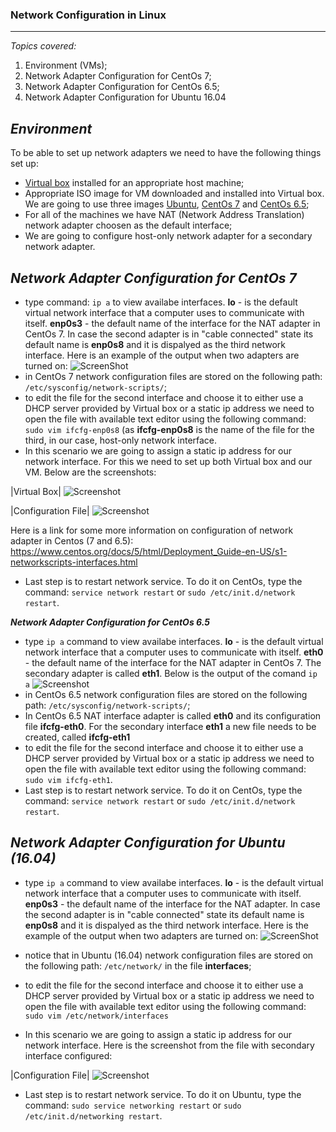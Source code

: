 ### **Network Configuration in Linux** ###
-------
*Topics covered:*

1. Environment (VMs);
2. Network Adapter Configuration for CentOs 7;
3. Network Adapter Configuration for CentOs 6.5;
4. Network Adapter Configuration for Ubuntu 16.04


***Environment***
-------------
To be able to set up network adapters we need to have the following things set up:
 * [Virtual box](https://www.google.com) installed for an appropriate host machine;
 * Appropriate ISO image for VM downloaded and installed into Virtual box. We are going to use three images [Ubuntu](https://www.ubuntu.com/download), [CentOs 7](http://isoredirect.centos.org/centos/7/isos/x86_64/CentOS-7-x86_64-Minimal-1611.iso) and [CentOs 6.5](http://mirror.nsc.liu.se/centos-store/6.5/isos/x86_64/);
 * For all of the machines we have NAT (Network Address Translation) network adapter choosen as the default interface;
 * We are going to configure host-only network adapter for a secondary network adapter.

***Network Adapter Configuration for CentOs 7***
-------------
 * type command:
 ```ip a```
 to view availabe interfaces. **lo** - is the default virtual network interface that a computer uses to communicate with itself. **enp0s3** - the default name of the interface for the NAT adapter in CentOs 7. In case the second adapter is in "cable connected" state its default name is **enp0s8** and it is dispalyed as the third network interface.
 Here is an example of the output when two adapters are turned on:
 ![ScreenShot](https://github.com/irynadiudiuk/Linux_Fundamentals/blob/master/Screen%20Shot%202017-07-25%20at%2000.24.00.png)
 * in CentOs 7 network configuration files are stored on the following path: 
 ```/etc/sysconfig/network-scripts/```;
 * to edit the file for the second interface and choose it to either use a DHCP server provided by Virtual box or a static ip address we need to open the file with available text editor using the following command: ``` sudo vim ifcfg-enp0s8``` (as **ifcfg-enp0s8** is the name of the file for the third, in our case, host-only network interface. 
 * In this scenario we are going to assign a static ip address for our network interface. For this we need to set up both Virtual box and our VM. Below are the screenshots:  
 
 
|Virtual Box|
![Screenshot](https://github.com/irynadiudiuk/Linux_Fundamentals/blob/master/Screen%20Shot%202017-07-25%20at%2000.34.52.png) 

|Configuration File| 
![Screenshot](https://github.com/irynadiudiuk/Linux_Fundamentals/blob/master/Screen%20Shot%202017-07-25%20at%2000.36.44.png) 

Here is a link for some more information on configuration of network adapter in Centos (7 and 6.5):
https://www.centos.org/docs/5/html/Deployment_Guide-en-US/s1-networkscripts-interfaces.html


* Last step is to restart network service. To do it on CentOs, type the command:  ```service network restart``` or ```sudo /etc/init.d/network restart```.



***Network Adapter Configuration for CentOs 6.5***
 * type ```ip a``` command to view availabe interfaces. **lo** - is the default virtual network interface that a computer uses to communicate with itself. **eth0** - the default name of the interface for the NAT adapter in CentOs 7. The secondary adapter is called **eth1**. Below is the output of the comand ```ip a```
![Screenshot](https://github.com/irynadiudiuk/Linux_Fundamentals/blob/master/Screen%20Shot%202017-07-25%20at%2010.29.06.png) 
* in CentOs 6.5 network configuration files are stored on the following path: 
 ```/etc/sysconfig/network-scripts/```;
* In CentOs 6.5 NAT interface adapter is called **eth0** and its configuration file **ifcfg-eth0**. For the secondary interface **eth1** a new file needs to be created, called **ifcfg-eth1**
* to edit the file for the second interface and choose it to either use a DHCP server provided by Virtual box or a static ip address we need to open the file with available text editor using the following command: ``` sudo vim ifcfg-eth1```. 
* Last step is to restart network service. To do it on CentOs, type the command:  ```service network restart``` or ```sudo /etc/init.d/network restart```.



***Network Adapter Configuration for Ubuntu (16.04)***
-------------
 * type ```ip a``` command to view availabe interfaces. **lo** - is the default virtual network interface that a computer uses to communicate with itself. **enp0s3** - the default name of the interface for the NAT adapter. In case the second adapter is in "cable connected" state its default name is **enp0s8** and it is dispalyed as the third network interface.
 Here is the example of the output when two adapters are turned on:
 ![ScreenShot](https://github.com/irynadiudiuk/Linux_Fundamentals/blob/master/Screen%20Shot%202017-07-25%20at%2009.46.48.png)
 
 * notice that in Ubuntu (16.04) network configuration files are stored on the following path: 
 ```/etc/network/``` in the file **interfaces**;
 * to edit the file for the second interface and choose it to either use a DHCP server provided by Virtual box or a static ip address we need to open the file with available text editor using the following command: ``` sudo vim /etc/network/interfaces``` 
 * In this scenario we are going to assign a static ip address for our network interface. Here is the screenshot from the file with secondary interface configured:
 
 |Configuration File| 
 ![Screenshot](https://github.com/irynadiudiuk/Linux_Fundamentals/blob/master/Screen%20Shot%202017-07-25%20at%2009.54.44.png) 

* Last step is to restart network service. To do it on Ubuntu, type the command:  ```sudo service networking restart``` or ```sudo /etc/init.d/networking restart```.
